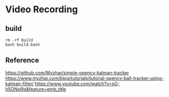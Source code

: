# Video Recording

## build
```
rm -rf build 
bash build.bash 
```

## Reference 
https://github.com/Myzhar/simple-opencv-kalman-tracker
https://www.myzhar.com/blog/tutorials/tutorial-opencv-ball-tracker-using-kalman-filter/
https://www.youtube.com/watch?v=sG-h5ONsj9s&feature=emb_title



